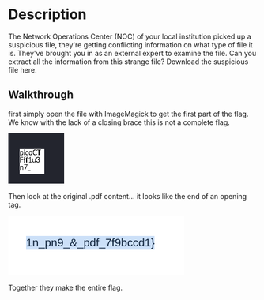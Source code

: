 # Description
The Network Operations Center (NOC) of your local institution picked up a suspicious file, they're getting conflicting information on what type of file it is. They've brought you in as an external expert to examine the file. Can you extract all the information from this strange file?
Download the suspicious file here.

## Walkthrough
first simply open the file with ImageMagick to get the first part of the flag. We know with the lack of a closing brace this is not a complete flag.

![alt text](/Easy/Forensics/images/polyglot1.png)

Then look at the original .pdf content... it looks like the end of an opening tag.

![alt text](/Easy/Forensics/images/polyglot2.png)

Together they make the entire flag. 